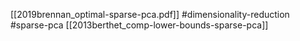 [[2019brennan_optimal-sparse-pca.pdf]]
#dimensionality-reduction #sparse-pca
[[2013berthet_comp-lower-bounds-sparse-pca]]

